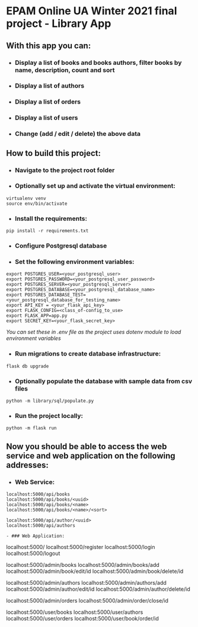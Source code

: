 # EPAM Online UA Winter 2021 final project - Library App


## With this app you can:
- ### Display a list of books and books authors, filter books by name, description, count and sort
  
- ### Display a list of authors
- ### Display a list of orders
- ### Display a list of users
- ### Change (add / edit / delete) the above data


## How to build this project:

- ### Navigate to the project root folder

- ### Optionally set up and activate the virtual environment:
```
virtualenv venv
source env/bin/activate
```

- ### Install the requirements:
```
pip install -r requirements.txt
```
- ### Configure Postgresql database

- ### Set the following environment variables:

```
export POSTGRES_USER=<your_postgresql_user>
export POSTGRES_PASSWORD=<your_postgresql_user_password>
export POSTGRES_SERVER=<your_postgresql_server>
export POSTGRES_DATABASE=<your_postgresql_database_name>
export POSTGRES_DATABASE_TEST=<your_postgresql_database_for_testing_name>
export API_KEY = <your_flask_api_key>
export FLASK_CONFIG=<class_of-config_to_use>
export FLASK_APP=app.py
export SECRET_KEY=<your_flask_secret_key>
```

*You can set these in .env file as the project uses dotenv module to load 
environment variables*

- ### Run migrations to create database infrastructure:
```
flask db upgrade
```

- ### Optionally populate the database with sample data from csv files
```
python -m library/sql/populate.py
```

- ### Run the project locally:
```
python -m flask run
```

## Now you should be able to access the web service and web application on the following addresses:

- ### Web Service:
```
localhost:5000/api/books
localhost:5000/api/books/<uuid>
localhost:5000/api/books/<name>
localhost:5000/api/books/<name>/<sort>

localhost:5000/api/author/<uuid>
localhost:5000/api/authors
```

```
- ### Web Application:
```
localhost:5000/
localhost:5000/register
localhost:5000/login
localhost:5000/logout

localhost:5000/admin/books
localhost:5000/admin/books/add
localhost:5000/admin/book/edit/id
localhost:5000/admin/book/delete/id

localhost:5000/admin/authors
localhost:5000/admin/authors/add
localhost:5000/admin/author/edit/id
localhost:5000/admin/author/delete/id

localhost:5000/admin/orders
localhost:5000/admin/order/close/id

localhost:5000/user/books
localhost:5000/user/authors
localhost:5000/user/orders
localhost:5000/user/book/order/id
